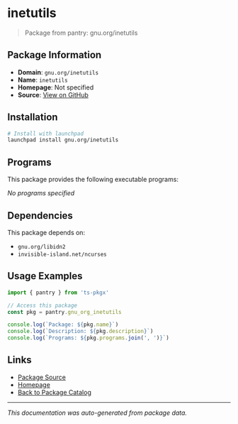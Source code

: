 # inetutils

> Package from pantry: gnu.org/inetutils

## Package Information

- **Domain**: `gnu.org/inetutils`
- **Name**: `inetutils`
- **Homepage**: Not specified
- **Source**: [View on GitHub](https://github.com/pkgxdev/pantry/tree/main/projects/gnu.org/inetutils/package.yml)

## Installation

```bash
# Install with launchpad
launchpad install gnu.org/inetutils
```

## Programs

This package provides the following executable programs:

*No programs specified*

## Dependencies

This package depends on:

- `gnu.org/libidn2`
- `invisible-island.net/ncurses`

## Usage Examples

```typescript
import { pantry } from 'ts-pkgx'

// Access this package
const pkg = pantry.gnu_org_inetutils

console.log(`Package: ${pkg.name}`)
console.log(`Description: ${pkg.description}`)
console.log(`Programs: ${pkg.programs.join(', ')}`)
```

## Links

- [Package Source](https://github.com/pkgxdev/pantry/tree/main/projects/gnu.org/inetutils/package.yml)
- [Homepage](#)
- [Back to Package Catalog](../package-catalog.md)

---

*This documentation was auto-generated from package data.*
